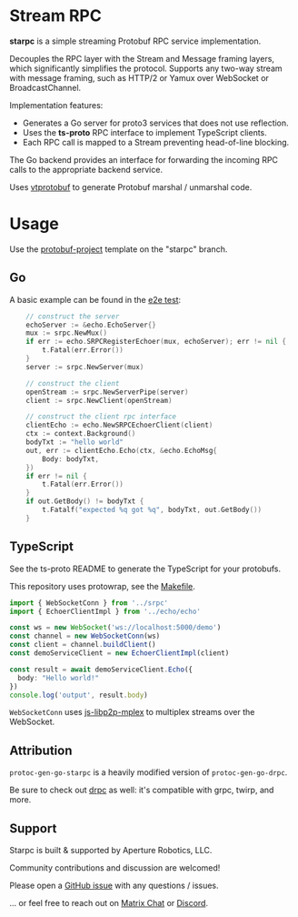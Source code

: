 # Stream RPC

**starpc** is a simple streaming Protobuf RPC service implementation.

Decouples the RPC layer with the Stream and Message framing layers, which
significantly simplifies the protocol. Supports any two-way stream with message
framing, such as HTTP/2 or Yamux over WebSocket or BroadcastChannel.

Implementation features:

 - Generates a Go server for proto3 services that does not use reflection.
 - Uses the **ts-proto** RPC interface to implement TypeScript clients.
 - Each RPC call is mapped to a Stream preventing head-of-line blocking.

The Go backend provides an interface for forwarding the incoming RPC calls to
the appropriate backend service.

Uses [vtprotobuf] to generate Protobuf marshal / unmarshal code.

[vtprotobuf]: https://github.com/planetscale/vtprotobuf

# Usage

Use the [protobuf-project] template on the "starpc" branch.

[protobuf-project]: https://github.com/aperturerobotics/protobuf-project

## Go

A basic example can be found in the [e2e test]:

```go
	// construct the server
	echoServer := &echo.EchoServer{}
	mux := srpc.NewMux()
	if err := echo.SRPCRegisterEchoer(mux, echoServer); err != nil {
		t.Fatal(err.Error())
	}
	server := srpc.NewServer(mux)

	// construct the client
	openStream := srpc.NewServerPipe(server)
	client := srpc.NewClient(openStream)

	// construct the client rpc interface
	clientEcho := echo.NewSRPCEchoerClient(client)
	ctx := context.Background()
	bodyTxt := "hello world"
	out, err := clientEcho.Echo(ctx, &echo.EchoMsg{
		Body: bodyTxt,
	})
	if err != nil {
		t.Fatal(err.Error())
	}
	if out.GetBody() != bodyTxt {
		t.Fatalf("expected %q got %q", bodyTxt, out.GetBody())
	}
```

[e2e test]: ./e2e/e2e_test.go

## TypeScript

See the ts-proto README to generate the TypeScript for your protobufs.

This repository uses protowrap, see the [Makefile](./Makefile).

```typescript
import { WebSocketConn } from '../srpc'
import { EchoerClientImpl } from '../echo/echo'

const ws = new WebSocket('ws://localhost:5000/demo')
const channel = new WebSocketConn(ws)
const client = channel.buildClient()
const demoServiceClient = new EchoerClientImpl(client)

const result = await demoServiceClient.Echo({
  body: "Hello world!"
})
console.log('output', result.body)
```

`WebSocketConn` uses [js-libp2p-mplex] to multiplex streams over the WebSocket.

[js-libp2p-mplex]: https://github.com/libp2p/js-libp2p-mplex

## Attribution

`protoc-gen-go-starpc` is a heavily modified version of `protoc-gen-go-drpc`.

Be sure to check out [drpc] as well: it's compatible with grpc, twirp, and more.

[drpc]: https://github.com/storj/drpc

## Support

Starpc is built & supported by Aperture Robotics, LLC.

Community contributions and discussion are welcomed!

Please open a [GitHub issue] with any questions / issues.

[GitHub issue]: https://github.com/aperturerobotics/bifrost/issues/new

... or feel free to reach out on [Matrix Chat] or [Discord].

[Discord]: https://discord.gg/KJutMESRsT
[Matrix Chat]: https://matrix.to/#/#aperturerobotics:matrix.org
